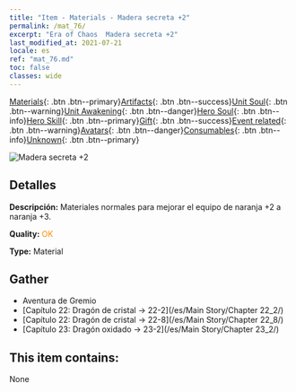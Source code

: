 ```yaml
---
title: "Item - Materials - Madera secreta +2"
permalink: /mat_76/
excerpt: "Era of Chaos  Madera secreta +2"
last_modified_at: 2021-07-21
locale: es
ref: "mat_76.md"
toc: false
classes: wide
---
```

 [Materials](/ItemsES/){: .btn .btn--primary}[Artifacts](/ItemsES/Artifacts/){: .btn .btn--success}[Unit Soul](/ItemsES/UnitSoul/){: .btn .btn--warning}[Unit Awakening](/ItemsES/UnitAwakening/){: .btn .btn--danger}[Hero Soul](/ItemsES/HeroSoul/){: .btn .btn--info}[Hero Skill](/ItemsES/HeroSkill/){: .btn .btn--primary}[Gift](/ItemsES/Gift/){: .btn .btn--success}[Event related](/ItemsES/Events/){: .btn .btn--warning}[Avatars](/ItemsES/Avatars/){: .btn .btn--danger}[Consumables](/ItemsES/Consumables/){: .btn .btn--info}[Unknown](/ItemsES/Unknown/){: .btn .btn--primary}

 ![Madera secreta +2](/images/t/i_cailiao_mucai3.png)

## Detalles
 **Descripción:** Materiales normales para mejorar el equipo de naranja +2 a naranja +3.

 **Quality:** <span style="color: #FF8C00">OK</span>

 **Type:** Material

## Gather

*    Aventura de Gremio 
*    [Capítulo 22: Dragón de cristal -> 22-2](/es/Main Story/Chapter 22_2/) 
*    [Capítulo 22: Dragón de cristal -> 22-8](/es/Main Story/Chapter 22_8/) 
*    [Capítulo 23: Dragón oxidado -> 23-2](/es/Main Story/Chapter 23_2/) 

## This item contains:

  None

